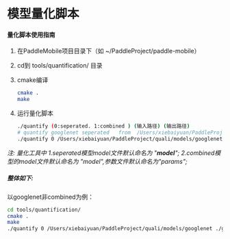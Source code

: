 # 模型量化脚本

#### 量化脚本使用指南
1. 在PaddleMobile项目目录下（如 ~/PaddleProject/paddle-mobile）

2. cd到  tools/quantification/ 目录

3. cmake编译

    ``` sh
    cmake .
    make
    ```

4. 运行量化脚本
    ```sh
    ./quantify (0:seperated. 1:combined ) (输入路径) (输出路径)
    # quantify googlenet seperated   from  /Users/xiebaiyuan/PaddleProject/quali/models/googlenet to ./googlenet_min
    ./quantify 0 /Users/xiebaiyuan/PaddleProject/quali/models/googlenet ./googlenet_min 

    ```

*注:*
*量化工具中*
*1.seperated模型model文件默认命名为 "__model__";*
*2.combined模型的model文件默认命名为 "model",参数文件默认命名为"params";*

    
##### 整体如下:
以googlenet非combined为例：

```sh
cd tools/quantification/
cmake .
make
./quantify 0 /Users/xiebaiyuan/PaddleProject/quali/models/googlenet ./googlenet_min
```


